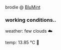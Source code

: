 brodie @ [BluMint](https://www.linkedin.com/company/blumint-io/)

<!--weather_start-->
### working conditions..

weather: few clouds ☁️

temp: 13.85 °C 👕

<!--weather_end-->
